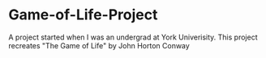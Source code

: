 # Game-of-Life-Project
A project started when I was an undergrad at York Univerisity. This project recreates "The Game of Life" by John Horton Conway
